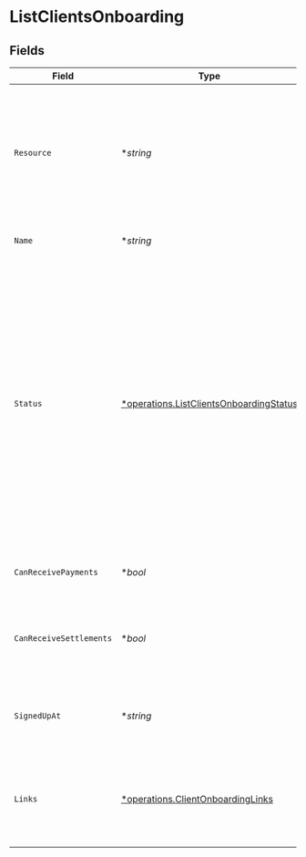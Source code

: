 # ListClientsOnboarding


## Fields

| Field                                                                                                                                                                                                                                                              | Type                                                                                                                                                                                                                                                               | Required                                                                                                                                                                                                                                                           | Description                                                                                                                                                                                                                                                        | Example                                                                                                                                                                                                                                                            |
| ------------------------------------------------------------------------------------------------------------------------------------------------------------------------------------------------------------------------------------------------------------------ | ------------------------------------------------------------------------------------------------------------------------------------------------------------------------------------------------------------------------------------------------------------------ | ------------------------------------------------------------------------------------------------------------------------------------------------------------------------------------------------------------------------------------------------------------------ | ------------------------------------------------------------------------------------------------------------------------------------------------------------------------------------------------------------------------------------------------------------------ | ------------------------------------------------------------------------------------------------------------------------------------------------------------------------------------------------------------------------------------------------------------------ |
| `Resource`                                                                                                                                                                                                                                                         | **string*                                                                                                                                                                                                                                                          | :heavy_minus_sign:                                                                                                                                                                                                                                                 | Indicates the response contains an onboarding status object. Will always contain the string `onboarding` for this<br/>resource type.                                                                                                                               | onboarding                                                                                                                                                                                                                                                         |
| `Name`                                                                                                                                                                                                                                                             | **string*                                                                                                                                                                                                                                                          | :heavy_minus_sign:                                                                                                                                                                                                                                                 | The name of the organization.                                                                                                                                                                                                                                      |                                                                                                                                                                                                                                                                    |
| `Status`                                                                                                                                                                                                                                                           | [*operations.ListClientsOnboardingStatus](../../models/operations/listclientsonboardingstatus.md)                                                                                                                                                                  | :heavy_minus_sign:                                                                                                                                                                                                                                                 | The current status of the organization's onboarding process.<br/><br/>* `needs-data` — The merchant needs to provide additional information<br/>* `in-review` — The merchant provided all information, awaiting review from Mollie<br/>* `completed` — The onboarding is completed |                                                                                                                                                                                                                                                                    |
| `CanReceivePayments`                                                                                                                                                                                                                                               | **bool*                                                                                                                                                                                                                                                            | :heavy_minus_sign:                                                                                                                                                                                                                                                 | Whether the organization can receive payments.                                                                                                                                                                                                                     |                                                                                                                                                                                                                                                                    |
| `CanReceiveSettlements`                                                                                                                                                                                                                                            | **bool*                                                                                                                                                                                                                                                            | :heavy_minus_sign:                                                                                                                                                                                                                                                 | Whether the organization can receive settlements to their external bank account.                                                                                                                                                                                   |                                                                                                                                                                                                                                                                    |
| `SignedUpAt`                                                                                                                                                                                                                                                       | **string*                                                                                                                                                                                                                                                          | :heavy_minus_sign:                                                                                                                                                                                                                                                 | The sign up date time of the organization in [ISO 8601](https://en.wikipedia.org/wiki/ISO_8601) format.                                                                                                                                                            |                                                                                                                                                                                                                                                                    |
| `Links`                                                                                                                                                                                                                                                            | [*operations.ClientOnboardingLinks](../../models/operations/clientonboardinglinks.md)                                                                                                                                                                              | :heavy_minus_sign:                                                                                                                                                                                                                                                 | An object with several relevant URLs. Every URL object will contain an `href` and a `type` field.                                                                                                                                                                  |                                                                                                                                                                                                                                                                    |